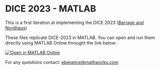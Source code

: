 # DICE 2023 - MATLAB

This is a first iteration at implementing the DICE 2023 ([Barrage and Nordhaus](https://www.pnas.org/doi/full/10.1073/pnas.2312030121?doi=10.1073%2Fpnas.2312030121))

These files replicate DICE-2023 in MATLAB. You can open and run them directly using MATLAB Online throught the link below:

[![Open in MATLAB Online](https://www.mathworks.com/images/responsive/global/open-in-matlab-online.svg)](https://matlab.mathworks.com/open/github/v1?repo=ebenetce/DICE2023&project=DICE2023.prj&file=Main.mlx)

For any questions contact: ebenetce@mathworks.com